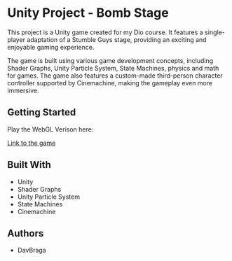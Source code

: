 # Unity Project - Bomb Stage

This project is a Unity game created for my Dio course. It features a single-player adaptation of a Stumble Guys stage, providing an exciting and enjoyable gaming experience.

The game is built using various game development concepts, including Shader Graphs, Unity Particle System, State Machines, physics and math for games. The game also features a custom-made third-person character controller supported by Cinemachine, making the gameplay even more immersive.

## Getting Started

Play the WebGL Verison here:

[Link to the game](https://play.unity.com/mg/other/webgl-builds-344650)


## Built With

- Unity
- Shader Graphs
- Unity Particle System
- State Machines
- Cinemachine

## Authors

- DavBraga
